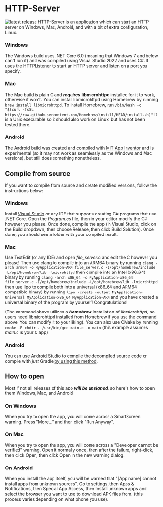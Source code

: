 # HTTP-Server
[![latest release](https://a-star100.github.io/images/http-server-release.svg)](https://github.com/A-Star100/HTTP-Server)
HTTP-Server is an application which can start an HTTP server on Windows, Mac, Android, and with a bit of extra configuration, Linux.

### Windows
The Windows build uses .NET Core 6.0 (meaning that Windows 7 and below can't run it) and was compiled using Visual Studio 2022 and uses C#. It uses the HTTPListener to start an HTTP server and listen on a port you specify.

### Mac
The Mac build is plain C and ***requires*** **libmicrohttpd** installed for it to work, otherwise it won't. You can install libmicrohttpd using Homebrew by running
`brew install libmicrohttpd`. 
To install Homebrew, run
`/bin/bash -c "$(curl -fsSL https://raw.githubusercontent.com/Homebrew/install/HEAD/install.sh)"`
It is a Unix executable so it should also work on Linux, but has not been tested there.

### Android
The Android build was created and compiled with [MIT App Inventor](https://appinventor.mit.edu) and is experimental (so it may not work as seamlessly as the Windows and Mac versions), but still does something nonetheless.

## Compile from source
If you want to compile from source and create modified versions, follow the instructions below:
### Windows
Install [Visual Studio](https://visualstudio.microsoft.com/thank-you-downloading-visual-studio/?sku=Community&channel=Release&version=VS2022&source=VSLandingPage&cid=2030&passive=false) or any IDE that supports creating C# programs that use .NET Core.
Open the *Program.cs* file, then in your editor modify the C# however you please. Once done, compile the app (in Visual Studio, click on the Build dropdown, then choose Release, then click Build Solution). Once done, you should see a folder with your compiled result.
### Mac
Use TextEdit (or any IDE) and open *file_server.c* and edit the C however you please!
Then use clang to compile into an ARM64 binary by running
`clang -arch arm64 -o MyApplication-ARM file_server.c -I/opt/homebrew/include -L/opt/homebrew/lib -lmicrohttpd`
then compile into an Intel (x86_64) binary by running
`clang -arch x86_64 -o MyApplication-x86_64 file_server.c -I/opt/homebrew/include -L/opt/homebrew/lib -lmicrohttpd`
then use lipo to compile both into a universal (x86_64 and ARM64 compatible binary) by running
`lipo -create -output MyApplication-Universal MyApplication-x86_64 MyApplication-ARM`
and you have created a universal binary of the program by yourself! Congratulations!

(The command above utilizes a ***Homebrew*** installation of *libmicrohttpd*, so users need libmicrohttpd installed from Homebrew if you use the command above. You can modify it to your liking).
You can also use CMake by running
`cmake -E chdir . /usr/bin/gcc main.c -o main` (this example assumes *main.c* is your C app) 
### Android
You can use [Android Studio](https://developer.android.com/studio) to compile the decompiled source code or compile with *just* Gradle [by using this method](https://stackoverflow.com/questions/39538021/compiling-android-source-code). 

## How to open
Most if not all releases of this app _**will be unsigned**_, so here's how to open them Windows, Mac, and Android
### On Windows
When you try to open the app, you will come across a SmartScreen warning. Press "More..." and then click "Run Anyway".
### On Mac
When you try to open the app, you will come across a "Developer cannot be verified" warning. Open it normally once, then after the failure, right-click, then click Open, then click Open in the new warning dialog. 
### On Android
When you install the app itself, you will be warned that "[App name] cannot install apps from unknown sources". Go to settings, then Apps & Notifications, then Special App Access, then Install unknown apps and select the browser you want to use to download APK files from. 
(this process varies depending on what phone you use).
